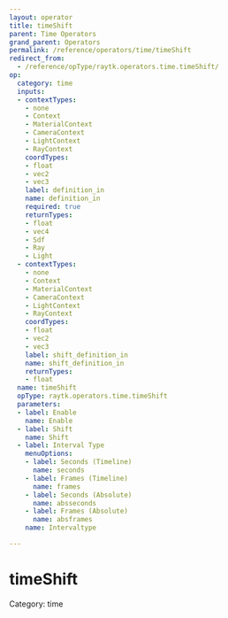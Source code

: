 ```yaml
---
layout: operator
title: timeShift
parent: Time Operators
grand_parent: Operators
permalink: /reference/operators/time/timeShift
redirect_from:
  - /reference/opType/raytk.operators.time.timeShift/
op:
  category: time
  inputs:
  - contextTypes:
    - none
    - Context
    - MaterialContext
    - CameraContext
    - LightContext
    - RayContext
    coordTypes:
    - float
    - vec2
    - vec3
    label: definition_in
    name: definition_in
    required: true
    returnTypes:
    - float
    - vec4
    - Sdf
    - Ray
    - Light
  - contextTypes:
    - none
    - Context
    - MaterialContext
    - CameraContext
    - LightContext
    - RayContext
    coordTypes:
    - float
    - vec2
    - vec3
    label: shift_definition_in
    name: shift_definition_in
    returnTypes:
    - float
  name: timeShift
  opType: raytk.operators.time.timeShift
  parameters:
  - label: Enable
    name: Enable
  - label: Shift
    name: Shift
  - label: Interval Type
    menuOptions:
    - label: Seconds (Timeline)
      name: seconds
    - label: Frames (Timeline)
      name: frames
    - label: Seconds (Absolute)
      name: absseconds
    - label: Frames (Absolute)
      name: absframes
    name: Intervaltype

---
```


# timeShift

Category: time

